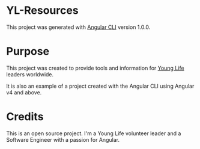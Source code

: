 # YL-Resources

This project was generated with [Angular CLI](https://github.com/angular/angular-cli) version 1.0.0.

# Purpose

This project was created to provide tools and information for [Young Life](https://younglife.org/) leaders worldwide.

It is also an example of a project created with the Angular CLI using Angular v4 and above.

# Credits

This is an open source project. I'm a Young Life volunteer leader and a Software Engineer with a passion for Angular.